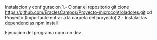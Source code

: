Instalacion y configuracion
1.- Clonar el repositorio
    git clone https://github.com/EraclesCampos/Proyecto-microcontroladores.git
    cd Proyecto (Importante entrar a la carpeta del poryecto)
2.- Instalar las dependencias
    npm install 

Ejecucion del programa
    npm run dev

